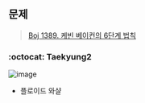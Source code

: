 ## 문제
> [Boj 1389. 케빈 베이컨의 6단계 법칙](https://www.acmicpc.net/problem/1389)


### :octocat: Taekyung2

![image](https://user-images.githubusercontent.com/37056992/95652687-d5015400-0b2d-11eb-967c-856095796d1a.png)

- 플로이드 와샬 